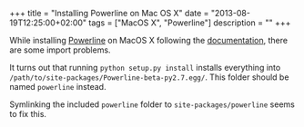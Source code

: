 +++
title = "Installing Powerline on Mac OS X"
date = "2013-08-19T12:25:00+02:00"
tags = ["MacOS X", "Powerline"]
description = ""
+++

While installing [Powerline](https://github.com/Lokaltog/powerline) on MacOS X following the [documentation](https://powerline.readthedocs.org/en/latest/installation/osx.html#installation-osx), there are some import problems.

It turns out that running `python setup.py install` installs everything into `/path/to/site-packages/Powerline-beta-py2.7.egg/`. This folder should be named `powerline` instead.

Symlinking the included `powerline` folder to `site-packages/powerline` seems to fix this.
